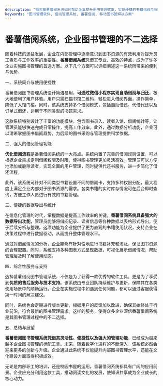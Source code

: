 ```yaml
---
description: "探索番薯借阅系统如何帮助企业提升图书管理效率，实现便捷的书籍借阅与归还。"
keywords: "图书管理软件, 借阅管理系统, 番薯借阅, 移动图书馆解决方案"
---
```

# 番薯借阅系统，企业图书管理的不二选择

随着科技的迅猛发展，企业在内部管理中逐渐意识到图书资源的有效利用对提升员工素质与工作效率的重要性。**番薯借阅系统**凭借其专业、高效的特点，成为了许多企业实施图书管理的首选方案。以下几个方面可以详细阐述这一系统所带来的便利与优势。

一、系统简介与使用便捷性

番薯借阅图书管理系统设计简洁易用，**可通过微信小程序实现自助借阅与归还**，极大地便利了用户体验。用户只需扫描书馆二维码，轻松进入借阅界面，操作简单，降低了入馆门槛。同时，该系统支持多个借阅模式，包括自助借还、代借代还以及订单式借还，适用于不同类型的书馆需求。

这款系统特别设计了丰富的功能模块，包含图书录入、读者入馆、借阅统计等，让管理员能够快速完成日常操作，提高工作效率。此外，通过数据分析功能，企业可以清晰掌握图书借阅趋势，为后续的图书采购与管理提供科学依据。

二、强大的借阅管理功能

**优化借阅流程**是番薯借阅系统的一大亮点。系统内置了完善的借阅规则设置，可以根据企业需求定制借阅权限及时限，使得图书管理更加灵活高效。管理员可以方便地添加或删除读者，实现全面的用户管理，同时提供代还书服务，进一步简化了借还流程。

此外，该系统可针对不同类型书籍设置不同的借阅卡，支持多种权限分配，最大程度上满足企业内部对于图书资源的需求。各类书籍的实时库存情况可在后台即时查询，方便工作人员进行有效的书籍管理。

三、便捷的数据导出与统计

在信息化管理的时代，掌握数据是提高工作效率的关键。**番薯借阅系统具备强大的数据导出功能**，管理员能够将借阅记录、读者信息等各种数据以表格形式导出，便于后续分析与整理。这项功能为企业提供了更为直观的书籍使用状况，支持企业在决策过程中进行数据驱动，从而提升整体管理水平。

通过对借阅情况的分析，企业能够有针对性地进行书籍补充和淘汰，保证图书资源的合理配置。同时，系统支持多种图表方式呈现数据，可视化展示借阅情况，帮助管理层及时了解使用动态。

四、综合性服务与支持

选择番薯借阅图书管理系统，不仅是为了获得一款优秀的软件工具，更是为了享受到**优质的售后服务与技术支持**。该系统由专业团队持续维护与更新，保障其在各类使用场景中的顺畅运行。企业在实施过程中如遇到任何问题，都可以通过客服获得第一时间的解决建议。

同时，系统也会定期进行版本更新，根据用户的反馈加以改进，确保其始终处于行业前沿，符合最新的图书管理需求。这样的服务，使得众多企业深信番薯借阅系统是其图书管理过程中的不二选择。

五、总结与展望

**番薯借阅图书管理系统凭借其灵活性、便捷性以及强大的管理功能**，已经成为越来越多企业图书管理的标配工具。未来，随着数字化进程的不断深入，该系统必然会迎来更多的创新与升级。企业通过此系统不仅能提升内部图书管理水平，还能在文化建设方面取得积极成效。

无论是内部职工的培训，还是校园书屋的运用，番薯借阅系统都具有广阔的应用前景。企业应充分利用这款工具，推动阅读文化的发展，使知识共享成为企业成长的核心动力。
